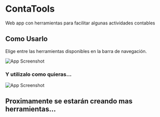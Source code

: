 # ContaTools

Web app con herramientas para facilitar algunas actividades contables

## Como Usarlo

Elige entre las herramientas disponibles en la barra de navegación.

![App Screenshot](https://firebasestorage.googleapis.com/v0/b/sercyn-22d2f.appspot.com/o/web-images%2FCaptura%20de%20pantalla%202024-07-17%20021257.png?alt=media&token=fce1d53f-053d-4076-937d-b7253396732d)

### Y utilizalo como quieras...

![App Screenshot](https://firebasestorage.googleapis.com/v0/b/sercyn-22d2f.appspot.com/o/web-images%2FCaptura%20de%20pantalla%202024-07-17%20021950.png?alt=media&token=5a43da56-4733-4b68-b4d3-e432d749a676d)

## Proximamente se estarán creando mas herramientas...
